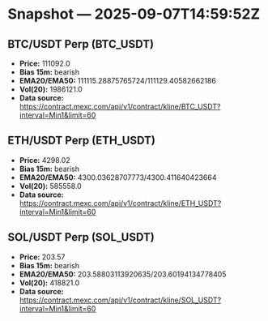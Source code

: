 # Snapshot — 2025-09-07T14:59:52Z

## BTC/USDT Perp (BTC_USDT)
- **Price:** 111092.0
- **Bias 15m:** bearish
- **EMA20/EMA50:** 111115.28875765724/111129.40582662186
- **Vol(20):** 1986121.0
- **Data source:** https://contract.mexc.com/api/v1/contract/kline/BTC_USDT?interval=Min1&limit=60

## ETH/USDT Perp (ETH_USDT)
- **Price:** 4298.02
- **Bias 15m:** bearish
- **EMA20/EMA50:** 4300.03628707773/4300.411640423664
- **Vol(20):** 585558.0
- **Data source:** https://contract.mexc.com/api/v1/contract/kline/ETH_USDT?interval=Min1&limit=60

## SOL/USDT Perp (SOL_USDT)
- **Price:** 203.57
- **Bias 15m:** bearish
- **EMA20/EMA50:** 203.58803113920635/203.60194134778405
- **Vol(20):** 418821.0
- **Data source:** https://contract.mexc.com/api/v1/contract/kline/SOL_USDT?interval=Min1&limit=60
